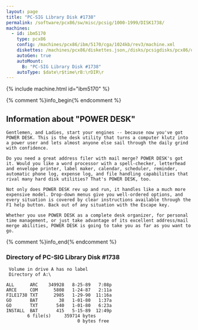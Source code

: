 ```yaml
---
layout: page
title: "PC-SIG Library Disk #1738"
permalink: /software/pcx86/sw/misc/pcsig/1000-1999/DISK1738/
machines:
  - id: ibm5170
    type: pcx86
    config: /machines/pcx86/ibm/5170/cga/1024kb/rev3/machine.xml
    diskettes: /machines/pcx86/diskettes.json,/disks/pcsigdisks/pcx86/diskettes.json
    autoGen: true
    autoMount:
      B: "PC-SIG Library Disk #1738"
    autoType: $date\r$time\rB:\rDIR\r
---
```


{% include machine.html id="ibm5170" %}

{% comment %}info_begin{% endcomment %}

## Information about "POWER DESK"

    Gentlemen, and Ladies, start your engines -- because now you've got
    POWER DESK. This is the desk utility that turns a computer klutz into
    a power user and lets almost anyone else sail through the daily grind
    with confidence.
    
    Do you need a great address filer with mail merge? POWER DESK's got
    it. Would you like a word processor with a spell-checker, letterhead
    and envelope printer, label maker, calendar, scheduler, reminder,
    automatic phone log, expense log, and file handling capabilities that
    rival many hard disk utilities? That's POWER DESK, too.
    
    Not only does POWER DESK rev up and run, it handles like a much more
    expensive model. Drop-down menus give you well-ordered options, and
    every situation is covered by clear instructions available through the
    F1 help button. Back out of any situation with the Escape key.
    
    Whether you use POWER DESK as a complete desk organizer, for personal
    time management, or just take advantage of its excellent address/mail
    merge abilities, POWER DESK is going to take you as far as you want to
    go.
{% comment %}info_end{% endcomment %}


### Directory of PC-SIG Library Disk #1738

     Volume in drive A has no label
     Directory of A:\

    ALL      ARC    349928   8-25-89   7:08p
    ARCE     COM      5808   1-24-87   2:11a
    FILE1738 TXT      2985   1-29-90  11:16a
    GO       BAT        38   1-01-80   1:37a
    GO       TXT       540   1-01-80   6:23a
    INSTALL  BAT       415   5-15-89  12:49p
            6 file(s)     359714 bytes
                               0 bytes free
